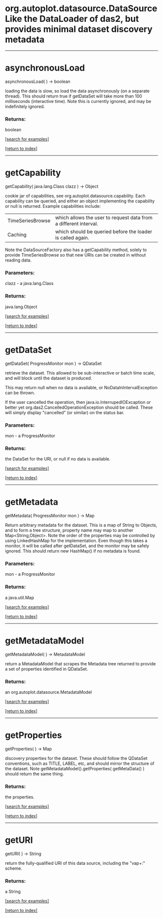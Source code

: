 # org.autoplot.datasource.DataSourceLike the DataLoader of das2, but provides minimal dataset discovery metadata
***
<a name="asynchronousLoad"></a>
# asynchronousLoad
asynchronousLoad(  ) &rarr; boolean

loading the data is slow, so load the data asynchronously (on a separate thread).  This
should return true if getDataSet will take more than 100 milliseconds (interactive time).
 Note this is currently ignored, and may be indefinitely ignored.

### Returns:
boolean


<a href="https://github.com/autoplot/dev/search?q=asynchronousLoad&unscoped_q=asynchronousLoad">[search for examples]</a>

<a href="https://github.com/autoplot/documentation/blob/master/javadoc/index-all.md">[return to index]</a>

***
<a name="getCapability"></a>
# getCapability
getCapability( java.lang.Class clazz ) &rarr; Object

cookie jar of capabilities, see org.autoplot.datasource.capability.  Each capability can be 
 queried, and either an object implementing the capability or null is returned.  Example
 capabilities include:<table>
 <tr><td>TimeSeriesBrowse</td><td>which allows the user to request data from a different interval. </td></tr>
 <tr><td>Caching</td><td>which should be queried before the loader is called again.</td></tr>
 </table>
 Note the DataSourceFactory also has a getCapability method, solely to provide TimeSeriesBrowse so that 
 new URIs can be created in without reading data.

### Parameters:
clazz - a java.lang.Class

### Returns:
java.lang.Object


<a href="https://github.com/autoplot/dev/search?q=getCapability&unscoped_q=getCapability">[search for examples]</a>

<a href="https://github.com/autoplot/documentation/blob/master/javadoc/index-all.md">[return to index]</a>

***
<a name="getDataSet"></a>
# getDataSet
getDataSet( ProgressMonitor mon ) &rarr; QDataSet

retrieve the dataset.  This allowed to be sub-interactive or batch time scale, and will block
 until the dataset is produced.

 This may return null when no data is available, or NoDataInIntervalException can be thrown.

 If the user cancelled the operation, then java.io.InterrupedIOExcaption or
 better yet org.das2.CancelledOperationException should be called.  These will
 simply display "cancelled" (or similar) on the status bar.

### Parameters:
mon - a ProgressMonitor

### Returns:
the DataSet for the URI, or null if no data is available.

<a href="https://github.com/autoplot/dev/search?q=getDataSet&unscoped_q=getDataSet">[search for examples]</a>

<a href="https://github.com/autoplot/documentation/blob/master/javadoc/index-all.md">[return to index]</a>

***
<a name="getMetadata"></a>
# getMetadata
getMetadata( ProgressMonitor mon ) &rarr; Map

Return arbitrary metadata for the dataset.  This is a map of String to Objects,
 and to form a tree structure, property name may map to another Map&lt;String,Object&gt;.
 Note the order of the properties may be controlled by using LinkedHashMap for the
 implementation.  Even though this takes a monitor, it will be called after getDataSet,
 and the monitor may be safely ignored.
 This should return new HashMap() if no metadata is found.

### Parameters:
mon - a ProgressMonitor

### Returns:
a java.util.Map


<a href="https://github.com/autoplot/dev/search?q=getMetadata&unscoped_q=getMetadata">[search for examples]</a>

<a href="https://github.com/autoplot/documentation/blob/master/javadoc/index-all.md">[return to index]</a>

***
<a name="getMetadataModel"></a>
# getMetadataModel
getMetadataModel(  ) &rarr; MetadataModel

return a MetadataModel that scrapes the Metadata tree returned to provide a
 set of properties identified in QDataSet.

### Returns:
an org.autoplot.datasource.MetadataModel


<a href="https://github.com/autoplot/dev/search?q=getMetadataModel&unscoped_q=getMetadataModel">[search for examples]</a>

<a href="https://github.com/autoplot/documentation/blob/master/javadoc/index-all.md">[return to index]</a>

***
<a name="getProperties"></a>
# getProperties
getProperties(  ) &rarr; Map

discovery properties for the dataset.  These should follow the QDataSet conventions, such as
 TITLE, LABEL, etc, and should mirror the structure of the dataset.  Note
 getMetadataModel().getProperties( getMetaData() ) should return the same thing.

### Returns:
the properties.

<a href="https://github.com/autoplot/dev/search?q=getProperties&unscoped_q=getProperties">[search for examples]</a>

<a href="https://github.com/autoplot/documentation/blob/master/javadoc/index-all.md">[return to index]</a>

***
<a name="getURI"></a>
# getURI
getURI(  ) &rarr; String

return the fully-qualified URI of this data source, including the "vap+<ext>:" scheme.

### Returns:
a String


<a href="https://github.com/autoplot/dev/search?q=getURI&unscoped_q=getURI">[search for examples]</a>

<a href="https://github.com/autoplot/documentation/blob/master/javadoc/index-all.md">[return to index]</a>

